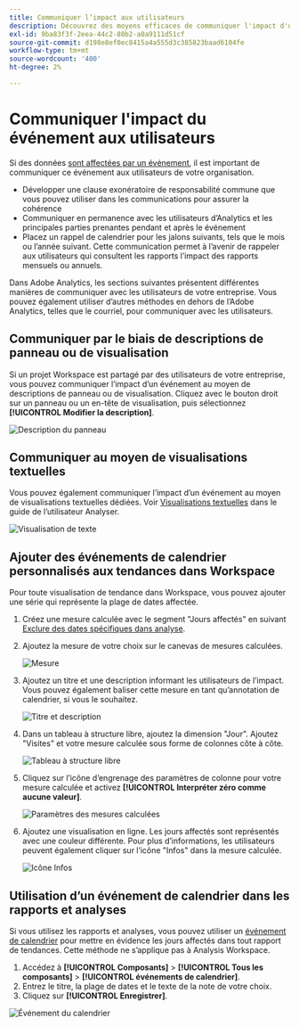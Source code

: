 ```yaml
---
title: Communiquer l’impact aux utilisateurs
description: Découvrez des moyens efficaces de communiquer l'impact d'un événement dans votre organisation.
exl-id: 9ba83f3f-2eea-44c2-80b2-a0a9111d51cf
source-git-commit: d198e8ef0ec8415a4a555d3c385823baad6104fe
workflow-type: tm+mt
source-wordcount: '400'
ht-degree: 2%

---
```


# Communiquer l&#39;impact du événement aux utilisateurs

Si des données [sont affectées par un événement](overview.md), il est important de communiquer ce événement aux utilisateurs de votre organisation.

* Développer une clause exonératoire de responsabilité commune que vous pouvez utiliser dans les communications pour assurer la cohérence
* Communiquer en permanence avec les utilisateurs d’Analytics et les principales parties prenantes pendant et après le événement
* Placez un rappel de calendrier pour les jalons suivants, tels que le mois ou l’année suivant. Cette communication permet à l’avenir de rappeler aux utilisateurs qui consultent les rapports l’impact des rapports mensuels ou annuels.

Dans Adobe Analytics, les sections suivantes présentent différentes manières de communiquer avec les utilisateurs de votre entreprise. Vous pouvez également utiliser d’autres méthodes en dehors de l’Adobe Analytics, telles que le courriel, pour communiquer avec les utilisateurs.

## Communiquer par le biais de descriptions de panneau ou de visualisation

Si un projet Workspace est partagé par des utilisateurs de votre entreprise, vous pouvez communiquer l’impact d’un événement au moyen de descriptions de panneau ou de visualisation. Cliquez avec le bouton droit sur un panneau ou un en-tête de visualisation, puis sélectionnez **[!UICONTROL Modifier la description]**.

![Description du panneau](assets/panel_description.png)

## Communiquer au moyen de visualisations textuelles

Vous pouvez également communiquer l’impact d’un événement au moyen de visualisations textuelles dédiées. Voir [Visualisations textuelles](/help/analyze/analysis-workspace/visualizations/text.md) dans le guide de l’utilisateur Analyser.

![Visualisation de texte](assets/text_visualization.png)

## Ajouter des événements de calendrier personnalisés aux tendances dans Workspace

Pour toute visualisation de tendance dans Workspace, vous pouvez ajouter une série qui représente la plage de dates affectée.

1. Créez une mesure calculée avec le segment &quot;Jours affectés&quot; en suivant [Exclure des dates spécifiques dans analyse](segments.md).
1. Ajoutez la mesure de votre choix sur le canevas de mesures calculées.

   ![Mesure](assets/calcmetric_event.png)

1. Ajoutez un titre et une description informant les utilisateurs de l’impact. Vous pouvez également baliser cette mesure en tant qu’annotation de calendrier, si vous le souhaitez.

   ![Titre et description](assets/calcmetric_title_description.png)

1. Dans un tableau à structure libre, ajoutez la dimension &quot;Jour&quot;. Ajoutez &quot;Visites&quot; et votre mesure calculée sous forme de colonnes côte à côte.

   ![Tableau à structure libre](assets/calcmetric_freeform.png)

1. Cliquez sur l’icône d’engrenage des paramètres de colonne pour votre mesure calculée et activez **[!UICONTROL Interpréter zéro comme aucune valeur]**.

   ![Paramètres des mesures calculées](assets/calcmetric_zero_no_value.png)

1. Ajoutez une visualisation en ligne. Les jours affectés sont représentés avec une couleur différente. Pour plus d’informations, les utilisateurs peuvent également cliquer sur l’icône &quot;Infos&quot; dans la mesure calculée.

   ![Icône Infos](assets/calcmetric_infoicon.png)

## Utilisation d’un événement de calendrier dans les rapports et analyses

Si vous utilisez les rapports et analyses, vous pouvez utiliser un [événement de calendrier](/help/components/t-calendar-event.md) pour mettre en évidence les jours affectés dans tout rapport de tendances. Cette méthode ne s’applique pas à Analysis Workspace.

1. Accédez à **[!UICONTROL Composants]** > **[!UICONTROL Tous les composants]** > **[!UICONTROL événements de calendrier]**.
2. Entrez le titre, la plage de dates et le texte de la note de votre choix.
3. Cliquez sur **[!UICONTROL Enregistrer]**.

![Événement du calendrier](assets/exclude_calendar_event.png)
